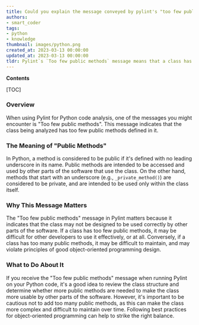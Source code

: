 ```yaml
---
title: Could you explain the message conveyed by pylint's "too few public methods"?
authors:
- smart_coder
tags:
- python
- knowledge
thumbnail: images/python.png
created_at: 2023-03-13 00:00:00
updated_at: 2023-03-13 00:00:00
tldr: Pylint`s `Too few public methods` message means that a class has fewer than the minimum recommended number of public methods.
---
```


**Contents**

[TOC]

### Overview

When using Pylint for Python code analysis, one of the messages you might encounter is "Too few public methods". This message indicates that the class being analyzed has too few public methods defined in it.

### The Meaning of "Public Methods"

In Python, a method is considered to be public if it's defined with no leading underscore in its name. Public methods are intended to be accessed and used by other parts of the software that use the class. On the other hand, methods that start with an underscore (e.g., `_private_method()`) are considered to be private, and are intended to be used only within the class itself.

### Why This Message Matters

The "Too few public methods" message in Pylint matters because it indicates that the class may not be designed to be used correctly by other parts of the software. If a class has too few public methods, it may be difficult for other developers to use it effectively, or at all. Conversely, if a class has too many public methods, it may be difficult to maintain, and may violate principles of good object-oriented programming design.

### What to Do About It

If you receive the "Too few public methods" message when running Pylint on your Python code, it's a good idea to review the class structure and determine whether more public methods are needed to make the class more usable by other parts of the software. However, it's important to be cautious not to add too many public methods, as this can make the class more complex and difficult to maintain over time. Following best practices for object-oriented programming can help to strike the right balance.
